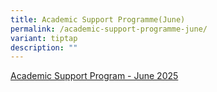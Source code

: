 ```yaml
---
title: Academic Support Programme(June)
permalink: /academic-support-programme-june/
variant: tiptap
description: ""
---
```

<p><a href="/files/Students/2025 ASP June/ASP_during_June_Holidays_2025.pdf" rel="noopener nofollow" target="_blank">Academic Support Program - June 2025</a>
</p>